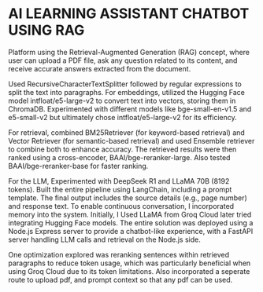 # AI LEARNING ASSISTANT CHATBOT USING RAG

Platform using the Retrieval-Augmented Generation (RAG) concept, where user can upload a PDF file, ask any question related to its content, and receive accurate answers extracted from the document.

Used RecursiveCharacterTextSplitter followed by regular expressions to split the text into paragraphs. 
For embeddings, utilized the Hugging Face model intfloat/e5-large-v2 to convert text into vectors, storing them in ChromaDB. 
Experimented with different models like bge-small-en-v1.5 and e5-small-v2 but ultimately chose intfloat/e5-large-v2 for its efficiency.

For retrieval, combined BM25Retriever (for keyword-based retrieval) and Vector Retriever (for semantic-based retrieval)  and used Ensemble retriever to combine both to enhance accuracy. 
The retrieved results were then ranked using a cross-encoder, BAAI/bge-reranker-large. 
Also tested BAAI/bge-reranker-base for faster ranking.

For the LLM, Experimented with DeepSeek R1 and LLaMA 70B (8192 tokens). 
Built the entire pipeline using LangChain, including a prompt template. 
The final output includes the source details (e.g., page number) and response text.
To enable continuous conversation, I incorporated memory into the system. Initially, I Used LLaMA from Groq Cloud later tried integrating Hugging Face models. 
The entire solution was deployed using a Node.js Express server to provide a chatbot-like experience, with a FastAPI server handling LLM calls and retrieval on the Node.js side.

One optimization explored was reranking sentences within retrieved paragraphs to reduce token usage, which was particularly beneficial when using Groq Cloud due to its token limitations.
Also incorporated a seperate route to upload pdf, and prompt context so that any pdf can be used.
